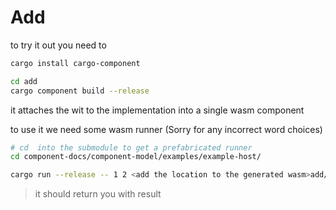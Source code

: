 # Add
to try it out
you need to

```bash
cargo install cargo-component
```

```bash
cd add
cargo component build --release
```

it attaches the wit to the implementation into a single wasm component

to use it we need some wasm runner (Sorry for any incorrect word choices)

```bash
# cd  into the submodule to get a prefabricated runner
cd component-docs/component-model/examples/example-host/
```

```bash
cargo run --release -- 1 2 <add the location to the generated wasm>add/target/wasm32-wasi/release/add.wasm
```

> it should return you with result

